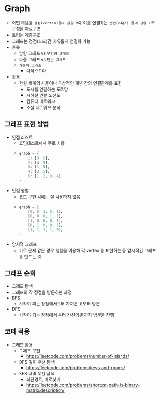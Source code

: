 # Graph

- 어떤 개념을 `정점(vertex)들의 집합 V`와 이를 연결하는 `간선(edge) 들의 집합 E`로 구성된 자료구조
- 트리는 계층구조
- 그래프는 정점(노드)간 자유롭게 연결이 가능
- 종류
  - 방향 그래프 vs `무방향 그래프`
  - 다중 그래프 vs `단순 그래프`
  - `가중치 그래프` 
    - 다익스트라
- 활용
  - 현실 세계의 사물이나 추상적인 개념 간의 연결관계를 표현
    - 도시를 연결하는 도로망
    - 지하철 연결 노선도
    - 컴퓨터 네트워크
    - 소셜 네트워크 분석

## 그래프 표현 방법

- 인접 리스트
  - 코딩테스트에서 주로 사용
  - ```python
    graph = {
        1: [3, 5],
        2: [4, 5],
        3: [1, 5],
        4: [2, 5],
        5: [1, 2, 3, 4]
    }
    ```
- 인접 행렬
  - 코드 구현 시에는 잘 사용하지 않음
  - ```python
    graph = [
        [0, 0, 1, 0, 1],
        [0, 0, 0, 1, 1],
        [1, 0, 0, 0, 1],
        [0, 1, 0, 0, 1],
        [1, 1, 1, 1, 0],
    ]
    ```
- 암시적 그래프
  - 미로 문제 같은 경우 행렬을 이용해 각 vertex 를 표현하는 등 암시적인 그래프를 만드는 것

## 그래프 순회

- 그래프 탐색
- 그래프의 각 정점을 방문하는 과정
- BFS
  - 시작이 되는 정점에서부터 가까운 곳부터 방문
- DFS
  - 시작이 되는 정점에서 부터 간선의 끝까지 방문을 진행

## 코테 적용

- 그래프 활용
  - 그래프 구현
    - https://leetcode.com/problems/number-of-islands/
  - DFS 깊이 우선 탐색
    - https://leetcode.com/problems/keys-and-rooms/
  - BFS 너비 우선 탐색
    - 최단경로, 미로찾기 
    - https://leetcode.com/problems/shortest-path-in-binary-matrix/description/
